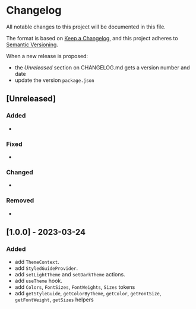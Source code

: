 # Changelog

All notable changes to this project will be documented in this file.

The format is based on [Keep a Changelog](https://keepachangelog.com/en/1.0.0/),
and this project adheres to [Semantic Versioning](https://semver.org/spec/v2.0.0.html).

When a new release is proposed:

- the _Unreleased_ section on CHANGELOG.md gets a version number and date
- update the version `package.json`

## [Unreleased]

### Added

- 

### Fixed

-

### Changed

-

### Removed

-

## [1.0.0] - 2023-03-24

### Added

- add `ThemeContext`.
- add `StyledGuideProvider`.
- add `setLightTheme` and `setDarkTheme` actions.
- add `useTheme` hook.
- add `Colors`, `FontSizes`, `FontWeights`, `Sizes` tokens
- add `getStyleGuide`, `getColorByTheme`, `getColor`, `getFontSize`, `getFontWeight`, `getSizes` helpers

